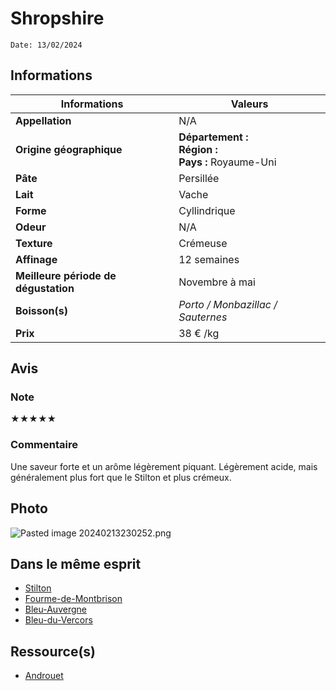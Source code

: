 # Shropshire
```
Date: 13/02/2024
```
## Informations

| Informations | Valeurs |
| ---- | ---- |
| **Appellation** | N/A |
| **Origine géographique** | **Département :** <br>**Région :** <br>**Pays :** Royaume-Uni   |
| **Pâte** | Persillée |
| **Lait** | Vache |
| **Forme** | Cyllindrique |
| **Odeur** | N/A |
| **Texture** | Crémeuse |
| **Affinage** | 12 semaines |
| **Meilleure période de dégustation** | Novembre à mai |
| **Boisson(s)** | *Porto / Monbazillac / Sauternes* |
| **Prix** | 38 € /kg |

## Avis
### Note
★★★★★
### Commentaire
Une saveur forte et un arôme légèrement piquant. Légèrement acide, mais généralement plus fort que le Stilton et plus crémeux.
## Photo
![Pasted image 20240213230252.png](./M%C3%A9dias/Pasted%20image%2020240213230252.png)

## Dans le même esprit
* [Stilton](./Stilton.md)
* [Fourme-de-Montbrison](./Fourme-de-Montbrison.md)
* [Bleu-Auvergne](./Bleu-Auvergne.md)
* [Bleu-du-Vercors](./Bleu-du-Vercors.md)

## Ressource(s)
* [Androuet](https://androuet.com/Shropshire-173.html)
